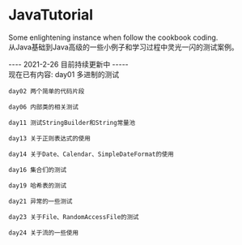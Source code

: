 # JavaTutorial</br>
Some enlightening instance when follow the cookbook coding.  
从Java基础到Java高级的一些小例子和学习过程中灵光一闪的测试案例。  

---- 2021-2-26 目前持续更新中 -----  
现在已有内容: 
    day01 多进制的测试
    
    day02 两个简单的代码片段
    
    day06 内部类的相关测试
    
    day11 测试StringBuilder和String常量池
    
    day13 关于正则表达式的使用
    
    day14 关于Date、Calendar、SimpleDateFormat的使用
    
    day16 集合们的测试
    
    day19 哈希表的测试
    
    day21 异常的一些测试
    
    day23 关于File、RandomAccessFile的测试
    
    day24 关于流的一些使用
